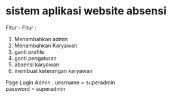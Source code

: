 # sistem aplikasi website absensi

Fitur - Fitur :
1. Menambahkan admin
2. Menambahkan Karyawan
3. ganti profile
4. ganti pengaturan
5. absensi karyawan
6. membuat keterangan karyawan

Page Login Admin :
uesrname = superadmin <br>
password = superadmin
